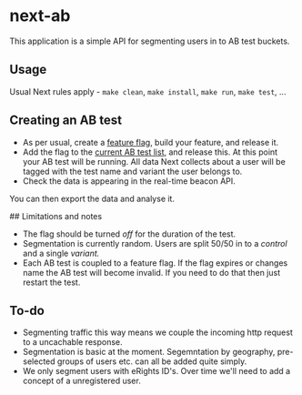 # next-ab

This application is a simple API for segmenting users in to AB test buckets. 

## Usage 

Usual Next rules apply - `make clean`, `make install`, `make run`, `make test`, ...

## Creating an AB test 

- As per usual, create a [feature
  flag](http://github.com/Financial-Times/next-feature-flags-api), build
  your feature, and release it.
- Add the flag to the [current AB test list](models/tests.js), and release
  this. At this point your AB test will be running. All data Next collects
  about a user will be tagged with the test name and variant the user belongs
  to.
- Check the data is appearing in the real-time beacon API.

You can then export the data and analyse it. 

## Limitations and notes

- The flag should be turned _off_ for the duration of the test.
- Segmentation is currently random. Users are split 50/50 in to a _control_ and
  a single _variant._
- Each AB test is coupled to a feature flag. If the flag expires or changes name the AB
  test will become invalid. If you need to do that then just restart the test.

## To-do

- Segmenting traffic this way means we couple the incoming http request to a
  uncachable response.
- Segmentation is basic at the moment. Segemntation by geography, pre-selected
  groups of users etc. can all be added quite simply.
- We only segment users with eRights ID's. Over time we'll need to add a
  concept of a unregistered user. 
